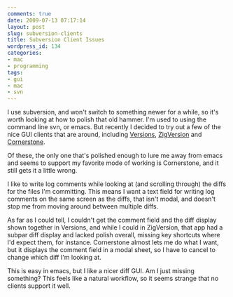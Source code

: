 ```yaml
---
comments: true
date: 2009-07-13 07:17:14
layout: post
slug: subversion-clients
title: Subversion Client Issues
wordpress_id: 134
categories:
- mac
- programming
tags:
- gui
- mac
- svn
---
```


I use subversion, and won't switch to something newer for a while, so it's worth looking at how to polish that old hammer. I'm used to using the command line svn, or emacs. But recently I decided to try out a few of the nice GUI clients that are around, including [Versions][v], [ZigVersion][z] and [Cornerstone][c].

Of these, the only one that's polished enough to lure me away from emacs and seems to support my favorite mode of working is Cornerstone, and it still gets it a little wrong.

I like to write log comments while looking at (and scrolling through) the diffs for the files I'm committing. This means I want a text field for writing log comments on the same screen as the diffs, that isn't modal, and doesn't stop me from moving around between multiple diffs.

As far as I could tell, I couldn't get the comment field and the diff display shown together in Versions, and while I could in ZigVersion, that app had a subpar diff display and lacked polish overall, missing key shortcuts where I'd expect them, for instance. Cornerstone almost lets me do what I want, but it displays the comment field in a modal sheet, so I have to cancel to change which diff I'm looking at.

This is easy in emacs, but I like a nicer diff GUI. Am I just missing something? This feels like a natural workflow, so it seems strange that no clients support it well.

[v]: http://versionsapp.com/
[c]: http://www.zennaware.com/cornerstone/
[z]: http://zigzig.com/
